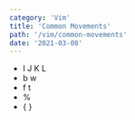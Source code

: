 ```yaml
---
category: 'Vim'
title: 'Common Movements'
path: '/vim/common-movements'
date: '2021-03-08'
---
```


- I J K L
- b w
- f t
- %
- { }
